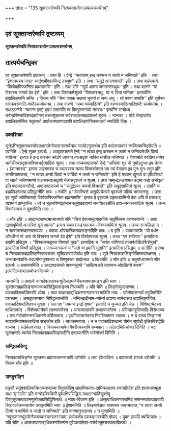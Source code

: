 +++
title = "135 सूक्तान्तरेष्वपि निरवकाशत्वेन प्राबल्यसमर्थनम्"

+++


## एवं सूक्तान्तरेष्वपि द्रष्टव्यम्

**सूक्तान्तरेष्वपि निरवकाशत्वेन प्राबल्यसमर्थनम्**

## **तात्पर्यचन्द्रिका**

एवं सूक्तान्तरेष्वपि द्रष्टव्यम् । तथा हि । ऐन्द्रे ‘‘नत्वावाम् इन्द्र कश्चन न जातो न जनिष्यते’’ इति । तथा ‘‘ईशानमस्य जगतः स्वर्दृशमीशानमिन्द्र तस्थुषः’’ इति । तथा ‘‘समुद्रे अन्तश्शयते’’ इति । तथा बार्हस्पत्ये ‘‘विश्वेषामिज्जनिता ब्रह्मणामसि’’ इति । तथा सौरे ‘‘सूर्य आत्मा जगतस्तस्थुषः’’ इति । तथा वारुणे ‘‘यो विश्वस्य जगतो देव ईशे’’ इति । तथा विश्वकर्मसूक्ते ‘‘विश्वतश्चक्षुः, यो नः पिता जनिता’’ इत्यादीनि ब्रह्मलिङ्गानि सन्ति । किञ्च सौरे ‘‘येना पावक चक्षसा भुरण्यं तं जना अनु । त्वं वरुण पश्यसि’’ इति सूर्यस्य पावकवरुणादि-शब्दैस्सम्बोधनम् । तथा वारुणे ‘‘अथा वयमादित्य’’ इति वरुणस्यादित्यादिशब्दैः सम्बोधनम् । तथाऽऽग्नेये ‘‘त्वमग्न इन्द्रो वृषभं सतामसि त्वं विष्णुरुरुगायो नमस्यः’’ इत्यग्निं सम्बोध्य तत्रेन्द्रविष्ण्वादिशब्दप्रयोगस् तत्तत्सूक्तानां सर्वशब्दवाच्यब्रह्मपरत्वे युक्तः । नान्यथा । यदि चेन्द्रादावेव ब्रह्मलिङ्गोक्तिः स्तुत्यर्था तर्ह्याकाशप्राणादावपि ब्रह्मलिङ्गोक्तिस्तदर्था स्यादिति दिक् ।

### **प्रकाशिका**

सूत्रेऽग्निसूक्तस्थस्योपलक्षणत्वेनोपादानात्सर्वत्रायं न्यायोऽनुसन्धेय इति वदंस्तत्प्रकारं क्वचित्क्वचिद्दर्शयति ॥ एवमिति ॥ ऐन्द्रे सूक्त इत्यर्थः । आद्याष्टकगते ऐन्द्रे ‘‘न त्वावा इन्द्र कश्चन न जातो न जनिष्यतेऽति विश्वं ववक्षिथ’’ इत्यत्र हे इन्द्र कश्चन कोऽपि त्वावान् त्वत्सदृशः नास्ति नासीन्न जनिष्यते । विश्वमति ववक्षिथ त्वमेव भर्तासीत्यसदृशत्वविश्वभर्तृत्वादिकं श्रुतम् । तथा पञ्चमाष्टकगते ऐन्द्रे ‘‘अभित्वा शूर नो नुमोऽदुग्धा इव धेनवः । ईशानमस्य’’ इत्यत्र जङ्गमस्य च स्थावरस्य चास्य विश्वस्येशानं त्वा त्वां वेदवाच इव पुनः पुनः स्तुम इति जगन्नियामकत्वं, ‘‘न त्वावा अन्यो दिव्यो न पार्थिवो न जातो न जनिष्यते’’ इति हे मघवन् द्युस्थो वा पृथिवीस्थो वा जातो जनिष्यमाणो वाऽन्यस्त्वत्सदृशो नेत्यसदृशत्वं च श्रुतम् । तथा ‘समुन्द्रेऽन्तःशयत उद्भा वज्रो अभीवृतः’ इति षष्ठाष्टकगतैन्द्रे, अष्टमाष्टकस्थे च ‘‘समुद्रेऽन्तः कवयो विचक्षते’’ इति समुद्रशायित्वं श्रुतम् । एतानि च ब्रह्मलिङ्गतया प्रसिद्धानीति भावः ॥ तथेति ॥ ‘‘देवाश्चित्ते असुर्यप्रचेतसो बृहस्पते यज्ञियं भागमानशुः । उस्रा इव सूर्यो ज्योतिषामहो विश्वेषामिज्जनिता ब्रह्मणामसि’’ इत्यत्र हे बृहस्पते प्रकृष्टज्ञानिनो देवा अपि ते प्रसादाद् यज्ञभागं प्राप्नुवन्ति । त्वं च भूतभविष्यद्वर्तमानचतुर्मुखब्रह्मणां जनयिताऽसीति ब्रह्म-जनकत्वादिकं श्रुतम् । तच्च विष्णोरन्यत्र न युक्तमिति भावः ।

॥ सौर इति ॥ आद्याष्टकाष्टमाध्यायगते सौरे ‘‘चित्रं देवानामुदगादनीकं चक्षुर्मित्रस्य वरुणस्याग्नेः । आप्रा द्यावापृथिवी अन्तरिक्षं सूर्य आत्मा’’ इत्यत्र स्थावरजङ्गमात्मक-विश्वस्वामित्वं श्रुतम् । तच्च नान्यलिङ्गम् । न चात्रात्मशब्दस्स्वरूपपरः । षष्ठ्या औपचारिकत्वप्रसङ्गादिति भावः ॥ य इति ॥ पञ्चमाष्टके ‘‘यो वर्धन ओषधीनां यो अपां यो विश्वस्य जगतो देव ईशे’’ इति विश्वेश्वरत्वं श्रुतम् । तच्च ‘‘एष सर्वेश्वरः’’ इत्यादिना ब्रह्मणि प्रसिद्धम् । ‘‘विश्वतश्चक्षुरुत विश्वतो मुखः’’ इत्यादिकं च ‘‘सर्वतः पाणिपादं तत्सर्वतोक्षिऽशिरोमुखं’’ इत्यादिना विष्णौ प्रसिद्धम् । जगज्जनकत्वं च ‘‘यतो वा इमानि भूतानि’’ इत्यादिना प्रसिद्धम् ॥ सन्तीति ॥ तथा च निरवकाशब्रह्मलिङ्गैस्सावकाश-श्रुतिप्रकरणयोर्बाध इति भावः । सूत्रे निरवकाशलिङ्गोक्तिरुपलक्षणम् । अन्यत्रान्यवाचि-पदप्रयोगानुपपत्त्या च विष्णुपरता ग्राह्येत्याह ॥ किञ्चेति ॥ सौर इति ॥ चतुर्थाध्यायगते सौर इत्यर्थः ॥ अथावयमिति ॥ आद्याष्टकगते वारुणसूक्ते ‘‘आदित्य व्रते तवानाग-सोऽदितये स्याम’’ इत्यादित्यशब्दसम्बोधनमित्यर्थः ।

नान्यथेति ॥ तथात्वे नानादेवताप्रापकश्रुतिसद्भावेनैकवाक्यताभङ्ग इति भावः । सूक्तगतब्रह्मलिङ्गानामन्यथासिद्धिमाशङ्क्य निरस्यति ॥ यदि चेति ॥ लिङ्गेत्युपलक्षणम् । पावकादिशब्दोक्तिरपि ध्येया । तथा चाकाशाद्यधिकरणानारम्भस्स्यादिति भावः । एतेनोपासनार्थं तदुक्तिरिति परास्तम् । असदुपासनाया निषिद्धत्वाच्चेति । नन्विन्द्रादीनाम-न्योन्यं ब्रह्मणा चाभेदात्तत्र ब्रह्मलिङ्गोक्तिः पावकादिशब्दोक्तिश्च युक्ता । अत एव ‘‘त्वमग्न इन्द्रो वृषभः’’ इत्यादि च युज्यत इति चेन्न । विशिष्टाभेदस्य बाधितत्वात् । विशेष्यमात्रैक्ये लक्षणापत्तेश्च । आकाशादावपि तथात्वापत्तेश्च । यमिन्द्रमाहुरित्यादि-विरोधाच्च । तत्र भेदोक्तेरन्तरधिकरणे दर्शितत्वात् । पृथगित्यत्राभेदस्य निरसिष्यमाण-त्वाच्च । न च वाच्यं लिङ्गानां स्वावरनियामकत्वादिना सङ्कोच इति । बाधकाभावात् । न च पावकादिशब्दानां योगेन सूर्यादौ वृत्तिरविरुद्धेति वाच्यम् । रूढेर्बलवत्त्वात् । नियामकाभावेन वैपरीत्यस्यापि सम्भवात् । तदेतदभिप्रेत्योक्तं दिगिति । यद्वा सूक्तान्तरे-ष्वप्येवं निरवकाशब्रह्मलिङ्गादीनि द्रष्टव्यानीति भावेनोक्तं दिगिति ।

### **चन्द्रिकाबिन्दु**

निरवकाशलिङ्गेन सूक्तस्य ब्रह्मपरत्वमन्यत्रापि दर्शयति ॥ तथा हीत्यादिना ॥ ब्रह्मपरत्वे ज्ञापकं दर्शयति ॥ किञ्च सौर इति ॥

### **पाण्डुरङ्गि**

प्रकृतौ सतुषशालिवाचिधान्यशब्दस्य वितुषव्रीहिषु लाक्षणिकत्वा-दार्थिकलक्षणा रचनातिदेश इति ज्ञानाभावमूला यथा ‘मृगोऽसि’ इति मन्त्रोहविषयिणी पूर्वपक्षिप्रसिद्धिस् तथाऽग्न्यादिसूक्तेषु विष्णुसूक्तत्वाज्ञानमूलोक्तप्रसिद्धिरित्यर्थः ॥ न्याय-विवरण इति ॥ अत्तृत्वाधिकरणस्थमिदं समानन्यायत्वादत्रापि सिंहावलोकनन्यायेन परावृत्तमिति भावः ॥ ईशानमिति ॥ लिङ्गापेक्षया वाक्यस्य जघन्यत्वात् ‘‘न त्वावा अन्यो दिव्यो न पार्थिवो न जातो न जनिष्यते’’ इति वाक्यानुपादानम् ॥ न युक्तमिति ॥ ‘नपुंसकमनपुंसकेनैकवच्चास्यान्यतरस्याम्’ इत्येकशेष एकवद्भावश्चेति ज्ञेयम् । युक्त इत्यपि क्वचित्पाठः ॥ यदि चेति ॥ आकाशप्राणाद्यधिकरणवैषम्येण पूर्वपक्षयतेष्टा-पत्तेर्वक्तुमशक्यत्वादित्यर्थः ।

